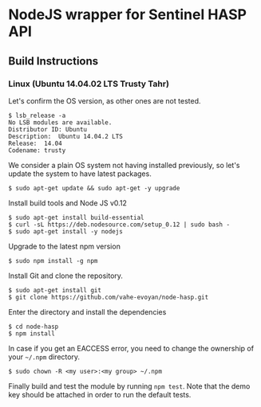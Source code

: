 # NodeJS wrapper for Sentinel HASP API

## Build Instructions

### Linux (Ubuntu 14.04.02 LTS Trusty Tahr)

Let's confirm the OS version, as other ones are not tested.

```
$ lsb_release -a
No LSB modules are available.
Distributor ID: Ubuntu
Description:  Ubuntu 14.04.2 LTS
Release:  14.04
Codename: trusty
```

We consider a plain OS system not having installed previously, so let's update
the system to have latest packages.

```
$ sudo apt-get update && sudo apt-get -y upgrade
```

Install build tools and Node JS v0.12

```
$ sudo apt-get install build-essential
$ curl -sL https://deb.nodesource.com/setup_0.12 | sudo bash -
$ sudo apt-get install -y nodejs
```

Upgrade to the latest npm version

```
$ sudo npm install -g npm
```

Install Git and clone the repository.

```
$ sudo apt-get install git
$ git clone https://github.com/vahe-evoyan/node-hasp.git
```

Enter the directory and install the dependencies

```
$ cd node-hasp
$ npm install
```

In case if you get an EACCESS error, you need to change the ownership of your
`~/.npm` directory.

```
$ sudo chown -R <my user>:<my group> ~/.npm
```

Finally build and test the module by running `npm test`. Note that the demo key
should be attached in order to run the default tests.
